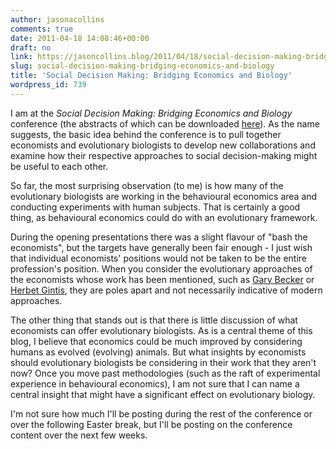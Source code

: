 ```yaml
---
author: jasonacollins
comments: true
date: 2011-04-18 14:08:46+00:00
draft: no
link: https://jasoncollins.blog/2011/04/18/social-decision-making-bridging-economics-and-biology/
slug: social-decision-making-bridging-economics-and-biology
title: 'Social Decision Making: Bridging Economics and Biology'
wordpress_id: 739
---
```


I am at the _Social Decision Making: Bridging Economics and Biology_ conference (the abstracts of which can be downloaded [here](https://jasonallancollins.files.wordpress.com/2011/04/social-decision-making-2011-conference-program.pdf)). As the name suggests, the basic idea behind the conference is to pull  together economists and evolutionary biologists to develop new  collaborations and examine how their respective approaches to social decision-making might be useful to each other.

So far, the most surprising  observation (to me) is how many of the evolutionary biologists are working in  the behavioural economics area and conducting experiments with human  subjects. That is certainly a good thing, as behavioural economics could do with an evolutionary framework.

During the opening presentations there was a slight flavour of "bash the economists", but the targets have generally been fair enough - I just wish that individual economists' positions would not be taken to be the entire profession's position. When you consider the evolutionary approaches of the economists whose work has been mentioned, such as [Gary Becker](http://www.jstor.org/stable/2722629) or [Herbet Gintis](http://vimeo.com/8179607), they are poles apart and not necessarily indicative of modern approaches.

The other thing that stands out is that there is little discussion of what economists can offer evolutionary biologists. As is a central theme of this blog, I believe that economics could be much improved by considering humans as evolved (evolving) animals. But what insights by economists should evolutionary biologists be considering in their work that they aren't now? Once you move past methodologies (such as the raft of experimental experience in behavioural economics), I am not sure that I can name a central insight that might have a significant effect on evolutionary biology.

I'm not sure how much I'll be posting during the rest of the conference or over the following Easter break, but I'll be posting on the conference content over the next few weeks.

